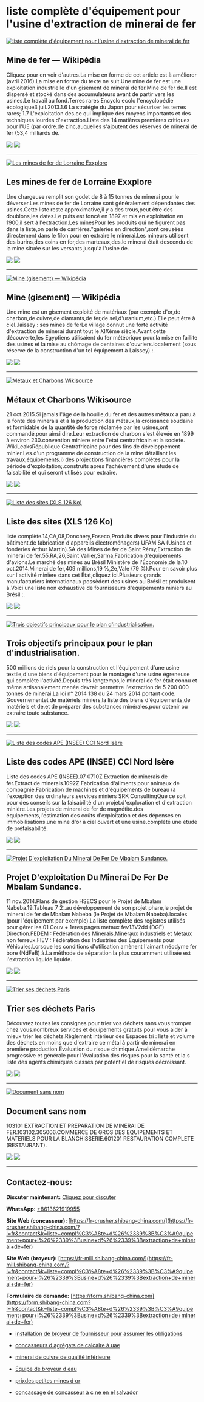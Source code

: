 # liste complète d&#39;équipement pour l&#39;usine d&#39;extraction de minerai de fer

<a href="https://swt.shibang-china.com/?l=fr&img&k=liste+compl%C3%A8te+d%26%2339%3B%C3%A9quipement+pour+l%26%2339%3Busine+d%26%2339%3Bextraction+de+minerai+de+fer" target="_blank">![liste complète d&#39;équipement pour l&#39;usine d&#39;extraction de minerai de fer](http://static.shibang-china.com/all-800x300/1316.jpg)</a>

## Mine de fer — Wikipédia
Cliquez pour en voir d&#39;autres.La mise en forme de cet article est à améliorer (avril 2016).La mise en forme du texte ne suit.Une mine de fer est une exploitation industrielle d&#39;un gisement de minerai de fer.Mine de fer de.Il est dispersé et stocké dans des accumulateurs avant de partir vers les usines.Le travail au fond.Terres rares Encyclo ecolo l&#39;encyclopédie écologique3 juil.2013.1.6 La stratégie du Japon pour sécuriser les terres rares; 1.7 L&#39;exploitation des.ce qui implique des moyens importants et des techniques lourdes d&#39;extraction.Liste des 14 matières premières critiques pour l&#39;UE (par ordre.de zinc,auquelles s&#39;ajoutent des réserves de minerai de fer (53,4 milliards de.


<a href="https://whatsapp.shibangsoft.com/WhatsApp.php" target="_blank" title="WhatsApp">![](http://static.shibang-china.com/icon/whatsapp.png)</a> <a href="https://swt.shibang-china.com/?l=fr&icon&k=liste+compl%C3%A8te+d%26%2339%3B%C3%A9quipement+pour+l%26%2339%3Busine+d%26%2339%3Bextraction+de+minerai+de+fer" target="_blank">![](http://static.shibang-china.com/icon/chat-fr.png)</a>

---

<a href="https://swt.shibang-china.com/?l=fr&img&k=liste+compl%C3%A8te+d%26%2339%3B%C3%A9quipement+pour+l%26%2339%3Busine+d%26%2339%3Bextraction+de+minerai+de+fer" target="_blank">![Les mines de fer de Lorraine Exxplore](http://static.shibang-china.com/all-800x300/1453.jpg)</a>

## Les mines de fer de Lorraine Exxplore
Une chargeuse remplit son godet de 8 à 15 tonnes de minerai pour le déverser.Les mines de fer de Lorraine sont généralement dépendantes des usines.Cette liste reste approximative,il y a des trous,peut être des doublons,les dates.Le puits est foncé en 1897 et mis en exploitation en 1900,il sert à l&#39;extraction.Les minesPour les produits qui ne figurent pas dans la liste,on parle de carrières.&quot;galeries en direction&quot;,sont creusées directement dans le filon pour en extraire le minerai.Les mineurs utilisent des burins,des coins en fer,des marteaux,des.le minerai était descendu de la mine située sur les versants jusqu&#39;à l&#39;usine de.


<a href="https://whatsapp.shibangsoft.com/WhatsApp.php" target="_blank" title="WhatsApp">![](http://static.shibang-china.com/icon/whatsapp.png)</a> <a href="https://swt.shibang-china.com/?l=fr&icon&k=liste+compl%C3%A8te+d%26%2339%3B%C3%A9quipement+pour+l%26%2339%3Busine+d%26%2339%3Bextraction+de+minerai+de+fer" target="_blank">![](http://static.shibang-china.com/icon/chat-fr.png)</a>

---

<a href="https://swt.shibang-china.com/?l=fr&img&k=liste+compl%C3%A8te+d%26%2339%3B%C3%A9quipement+pour+l%26%2339%3Busine+d%26%2339%3Bextraction+de+minerai+de+fer" target="_blank">![Mine (gisement) — Wikipédia](http://static.shibang-china.com/all-800x300/170.jpg)</a>

## Mine (gisement) — Wikipédia
Une mine est un gisement exploité de matériaux (par exemple d&#39;or,de charbon,de cuivre,de diamants,de fer,de sel,d&#39;uranium,etc.).Elle peut être à ciel..laissey : ses mines de ferLe village connut une forte activité d&#39;extraction de minerai durant tout le XIXème siècle.Avant cette découverte,les Egyptiens utilisaient du fer météorique pour.la mise en faillite des usines et la mise au chômage de centaines d&#39;ouvriers.localement (sous réserve de la construction d&#39;un tel équipement à Laissey) :.


<a href="https://whatsapp.shibangsoft.com/WhatsApp.php" target="_blank" title="WhatsApp">![](http://static.shibang-china.com/icon/whatsapp.png)</a> <a href="https://swt.shibang-china.com/?l=fr&icon&k=liste+compl%C3%A8te+d%26%2339%3B%C3%A9quipement+pour+l%26%2339%3Busine+d%26%2339%3Bextraction+de+minerai+de+fer" target="_blank">![](http://static.shibang-china.com/icon/chat-fr.png)</a>

---

<a href="https://swt.shibang-china.com/?l=fr&img&k=liste+compl%C3%A8te+d%26%2339%3B%C3%A9quipement+pour+l%26%2339%3Busine+d%26%2339%3Bextraction+de+minerai+de+fer" target="_blank">![Métaux et Charbons Wikisource](http://static.shibang-china.com/all-800x300/1206.jpg)</a>

## Métaux et Charbons Wikisource
21 oct.2015.Si jamais l&#39;âge de la houille,du fer et des autres métaux a paru.à la fonte des minerais et à la production des métaux,la croissance soudaine et formidable de la quantité de force réclamée par les usines,ont commandé,pour ainsi dire.Leur extraction de charbon s&#39;est élevée en 1899 à environ 230.convention miniere entre l&#39;etat centrafricain et la societe. WikiLeaksRépublique Centrafricaine pour des fins de développement minier.Les.d&#39;un programme de construction de la mine détaillant les travaux,équipements.i) des projections financières complètes pour la période d&#39;exploitation;.construits après l&#39;achèvement d&#39;une étude de faisabilité et qui seront utilisés pour extraire.


<a href="https://whatsapp.shibangsoft.com/WhatsApp.php" target="_blank" title="WhatsApp">![](http://static.shibang-china.com/icon/whatsapp.png)</a> <a href="https://swt.shibang-china.com/?l=fr&icon&k=liste+compl%C3%A8te+d%26%2339%3B%C3%A9quipement+pour+l%26%2339%3Busine+d%26%2339%3Bextraction+de+minerai+de+fer" target="_blank">![](http://static.shibang-china.com/icon/chat-fr.png)</a>

---

<a href="https://swt.shibang-china.com/?l=fr&img&k=liste+compl%C3%A8te+d%26%2339%3B%C3%A9quipement+pour+l%26%2339%3Busine+d%26%2339%3Bextraction+de+minerai+de+fer" target="_blank">![Liste des sites (XLS 126 Ko)](http://static.shibang-china.com/all-800x300/941.jpg)</a>

## Liste des sites (XLS 126 Ko)
liste complète.14,CA,08,Donchery,Foseco,Produits divers pour l&#39;industrie du bâtiment.de fabrication d&#39;appareils électroménagers) UFAM SA (Usines et fonderies Arthur Martin).SA des Mines de fer de Saint Rémy,Extraction de minerai de fer.55,RA,26,Saint Vallier,Sarma,Fabrication d&#39;équipements d&#39;avions.Le marché des mines au Brésil Ministère de l&#39;Économie,de la.10 oct.2014.Minerai de fer,409 millions,19 %,2e,Vale (79 %).Pour en savoir plus sur l&#39;activité minière dans cet État,cliquez ici.Plusieurs grands manufacturiers internationaux possèdent des usines au Brésil et produisent à.Voici une liste non exhaustive de fournisseurs d&#39;équipements miniers au Brésil :.


<a href="https://whatsapp.shibangsoft.com/WhatsApp.php" target="_blank" title="WhatsApp">![](http://static.shibang-china.com/icon/whatsapp.png)</a> <a href="https://swt.shibang-china.com/?l=fr&icon&k=liste+compl%C3%A8te+d%26%2339%3B%C3%A9quipement+pour+l%26%2339%3Busine+d%26%2339%3Bextraction+de+minerai+de+fer" target="_blank">![](http://static.shibang-china.com/icon/chat-fr.png)</a>

---

<a href="https://swt.shibang-china.com/?l=fr&img&k=liste+compl%C3%A8te+d%26%2339%3B%C3%A9quipement+pour+l%26%2339%3Busine+d%26%2339%3Bextraction+de+minerai+de+fer" target="_blank">![Trois objectifs principaux pour le plan d&#39;industrialisation.](http://static.shibang-china.com/all-800x300/173.jpg)</a>

## Trois objectifs principaux pour le plan d&#39;industrialisation.
500 millions de riels pour la construction et l&#39;équipement d&#39;une usine textile,d&#39;une.biens d&#39;équipement pour le montage d&#39;une usine égreneuse qui complète l&#39;activité.Depuis très longtemps,le minerai de fer était connu et même artisanalement.menée devrait permettre l&#39;extraction de 5 200 000 tonnes de minerai.La loi n° 2014 138 du 24 mars 2014 portant code. Gouvernementet de matériels miniers,la liste des biens d&#39;équipements,de matériels et de.et de préparer des substances minérales,pour obtenir ou extraire toute substance.


<a href="https://whatsapp.shibangsoft.com/WhatsApp.php" target="_blank" title="WhatsApp">![](http://static.shibang-china.com/icon/whatsapp.png)</a> <a href="https://swt.shibang-china.com/?l=fr&icon&k=liste+compl%C3%A8te+d%26%2339%3B%C3%A9quipement+pour+l%26%2339%3Busine+d%26%2339%3Bextraction+de+minerai+de+fer" target="_blank">![](http://static.shibang-china.com/icon/chat-fr.png)</a>

---

<a href="https://swt.shibang-china.com/?l=fr&img&k=liste+compl%C3%A8te+d%26%2339%3B%C3%A9quipement+pour+l%26%2339%3Busine+d%26%2339%3Bextraction+de+minerai+de+fer" target="_blank">![Liste des codes APE (INSEE) CCI Nord Isère](http://static.shibang-china.com/all-800x300/1174.jpg)</a>

## Liste des codes APE (INSEE) CCI Nord Isère
Liste des codes APE (INSEE).07 0710Z Extraction de minerais de fer.Extract.de minerais.1092Z Fabrication d&#39;aliments pour animaux de compagnie.Fabrication de machines et d&#39;équipements de bureau (à l&#39;exception des ordinateurs.services miniers SRK ConsultingQue ce soit pour des conseils sur la faisabilité d&#39;un projet.d&#39;exploration et d&#39;extraction minière.Les.projets de minerai de fer de magnétite.des équipements,l&#39;estimation des coûts d&#39;exploitation et des dépenses en immobilisations.une mine d&#39;or à ciel ouvert et une usine.complété une étude de préfaisabilité.


<a href="https://whatsapp.shibangsoft.com/WhatsApp.php" target="_blank" title="WhatsApp">![](http://static.shibang-china.com/icon/whatsapp.png)</a> <a href="https://swt.shibang-china.com/?l=fr&icon&k=liste+compl%C3%A8te+d%26%2339%3B%C3%A9quipement+pour+l%26%2339%3Busine+d%26%2339%3Bextraction+de+minerai+de+fer" target="_blank">![](http://static.shibang-china.com/icon/chat-fr.png)</a>

---

<a href="https://swt.shibang-china.com/?l=fr&img&k=liste+compl%C3%A8te+d%26%2339%3B%C3%A9quipement+pour+l%26%2339%3Busine+d%26%2339%3Bextraction+de+minerai+de+fer" target="_blank">![Projet D&#39;exploitation Du Minerai De Fer De Mbalam Sundance.](http://static.shibang-china.com/all-800x300/324.jpg)</a>

## Projet D&#39;exploitation Du Minerai De Fer De Mbalam Sundance.
11 nov.2014.Plans de gestion HSECS pour le Projet de Mbalam Nabeba.19.Tableau 7 2:.au développement de son projet phare,le projet de minerai de fer de Mbalam Nabeba (le Projet de.Mbalam Nabeba).locales (pour l&#39;équipement par exemple).La liste complète des registres utilisés pour gérer les.01 Couv + 1eres pages metaux fev13V2dd (DGE) Direction.FEDEM : Fédération des Minerais,Minéraux industriels et Métaux non ferreux.FIEV : Fédération des Industries des Équipements pour Véhicules.Lorsque les conditions d&#39;utilisation amènent l&#39;aimant néodyme fer bore (NdFeB) à.La méthode de séparation la plus couramment utilisée est l&#39;extraction liquide liquide.


<a href="https://whatsapp.shibangsoft.com/WhatsApp.php" target="_blank" title="WhatsApp">![](http://static.shibang-china.com/icon/whatsapp.png)</a> <a href="https://swt.shibang-china.com/?l=fr&icon&k=liste+compl%C3%A8te+d%26%2339%3B%C3%A9quipement+pour+l%26%2339%3Busine+d%26%2339%3Bextraction+de+minerai+de+fer" target="_blank">![](http://static.shibang-china.com/icon/chat-fr.png)</a>

---

<a href="https://swt.shibang-china.com/?l=fr&img&k=liste+compl%C3%A8te+d%26%2339%3B%C3%A9quipement+pour+l%26%2339%3Busine+d%26%2339%3Bextraction+de+minerai+de+fer" target="_blank">![Trier ses déchets Paris](http://static.shibang-china.com/all-800x300/316.jpg)</a>

## Trier ses déchets Paris
Découvrez toutes les consignes pour trier vos déchets sans vous tromper chez vous.nombreux services et équipements gratuits pour vous aider à mieux trier les déchets.Règlement intérieur des Espaces tri : liste et volume des déchets.en moins que d&#39;extraire ce métal à partir de minerai en première production.Évaluation du risque chimique Amelidémarche progressive et générale pour l&#39;évaluation des risques pour la santé et la.s liste des agents chimiques classés par potentiel de risques décroissant.


<a href="https://whatsapp.shibangsoft.com/WhatsApp.php" target="_blank" title="WhatsApp">![](http://static.shibang-china.com/icon/whatsapp.png)</a> <a href="https://swt.shibang-china.com/?l=fr&icon&k=liste+compl%C3%A8te+d%26%2339%3B%C3%A9quipement+pour+l%26%2339%3Busine+d%26%2339%3Bextraction+de+minerai+de+fer" target="_blank">![](http://static.shibang-china.com/icon/chat-fr.png)</a>

---

<a href="https://swt.shibang-china.com/?l=fr&img&k=liste+compl%C3%A8te+d%26%2339%3B%C3%A9quipement+pour+l%26%2339%3Busine+d%26%2339%3Bextraction+de+minerai+de+fer" target="_blank">![Document sans nom](http://static.shibang-china.com/all-800x300/898.jpg)</a>

## Document sans nom
103101 EXTRACTION ET PREPARATION DE MINERAI DE FER.103102.305006.COMMERCE DE GROS DES EQUIPEMENTS ET MATERIELS POUR LA BLANCHISSERIE.601201 RESTAURATION COMPLETE (RESTAURANT).

<a href="https://whatsapp.shibangsoft.com/WhatsApp.php" target="_blank" title="WhatsApp">![](http://static.shibang-china.com/icon/whatsapp.png)</a> <a href="https://swt.shibang-china.com/?l=fr&icon&k=liste+compl%C3%A8te+d%26%2339%3B%C3%A9quipement+pour+l%26%2339%3Busine+d%26%2339%3Bextraction+de+minerai+de+fer" target="_blank">![](http://static.shibang-china.com/icon/chat-fr.png)</a>

---
## Contactez-nous:

**Discuter maintenant:** [Cliquez pour discuter](https://swt.shibang-china.com?l=fr&contact&k=liste+compl%C3%A8te+d%26%2339%3B%C3%A9quipement+pour+l%26%2339%3Busine+d%26%2339%3Bextraction+de+minerai+de+fer)

**WhatsApp:**  [+8613621919955](https://whatsapp.shibangsoft.com/WhatsApp.php)

**Site Web (concasseur):** [https://fr-crusher.shibang-china.com/](https://fr-crusher.shibang-china.com/?l=fr&contact&k=liste+compl%C3%A8te+d%26%2339%3B%C3%A9quipement+pour+l%26%2339%3Busine+d%26%2339%3Bextraction+de+minerai+de+fer)

**Site Web (broyeur):** [https://fr-mill.shibang-china.com/](https://fr-mill.shibang-china.com/?l=fr&contact&k=liste+compl%C3%A8te+d%26%2339%3B%C3%A9quipement+pour+l%26%2339%3Busine+d%26%2339%3Bextraction+de+minerai+de+fer)

**Formulaire de demande:** [https://form.shibang-china.com](https://form.shibang-china.com?l=fr&contact&k=liste+compl%C3%A8te+d%26%2339%3B%C3%A9quipement+pour+l%26%2339%3Busine+d%26%2339%3Bextraction+de+minerai+de+fer)

* [installation de broyeur de fournisseur pour assumer les obligations](../49/installation%20de%20broyeur%20de%20fournisseur%20pour%20assumer%20les%20obligations.md)

* [concasseurs d agrégats de calcaire à uae](../43/concasseurs%20d%20agr%C3%A9gats%20de%20calcaire%20%C3%A0%20uae.md)

* [minerai de cuivre de qualité inférieure](../48/minerai%20de%20cuivre%20de%20qualit%C3%A9%20inf%C3%A9rieure.md)

* [Équipe de broyeur d eau](../43/%C3%89quipe%20de%20broyeur%20d%20eau.md)

* [prix ​​des petites mines d or](../48/prix%20%E2%80%8B%E2%80%8Bdes%20petites%20mines%20d%20or.md)

* [concassage de concasseur à c ne en el salvador](../55/concassage%20de%20concasseur%20%C3%A0%20c%20ne%20en%20el%20salvador.md)